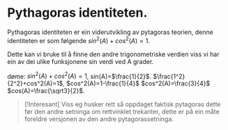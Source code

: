 # Pythagoras identiteten.


Pythagoras identiteten er ein viderutvikling av pytagoras teorien, denne identiteten er som følgende $sin^2(A)+cos^2(A)=1$.

Dette kan vi bruke til å finne den andre trigonometriske verdien viss vi har ein av dei ulike funksjonene sin verdi ved A grader.

døme:
$sin^2(A)+cos^2(A)=1$, sin(A)=$\frac{1}{2}$.
$\frac{1^2}{2^2}+cos^2(A)=1$,
$cos^2(A)=1-\frac{1}{4}$
$cos^2(A)=\frac{3}{4}$
$cos(A)=\frac{\sqrt3}{2}$.


>[!Interesant]
>Viss eg husker rett så oppdaget faktisk pytagoras dette før den andre setninga om rettvinklet trekanter, dette er på ein måte foreldre versjonen av den andre pytagorassetninga.